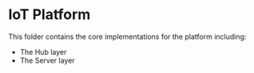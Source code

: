 # IoT Platform

This folder contains the core implementations for the platform including:

- The Hub layer
- The Server layer

